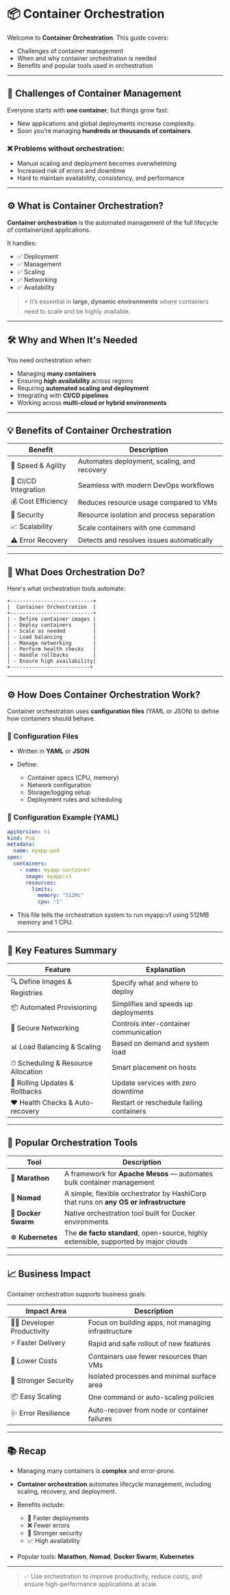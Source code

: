 # 📦 Container Orchestration

Welcome to **Container Orchestration**. This guide covers:

- Challenges of container management
- When and why container orchestration is needed
- Benefits and popular tools used in orchestration

---

## 🚨 Challenges of Container Management

Everyone starts with **one container**, but things grow fast:

- New applications and global deployments increase complexity.
- Soon you’re managing **hundreds or thousands of containers**.

### ❌ Problems without orchestration:

- Manual scaling and deployment becomes overwhelming
- Increased risk of errors and downtime
- Hard to maintain availability, consistency, and performance

---

## ⚙️ What is Container Orchestration?

**Container orchestration** is the automated management of the full lifecycle of containerized applications.

It handles:

- ✅ Deployment
- ✅ Management
- ✅ Scaling
- ✅ Networking
- ✅ Availability

> ⚡ It’s essential in **large, dynamic environments** where containers need to scale and be highly available.

---

## 🛠 Why and When It's Needed

You need orchestration when:

- Managing **many containers**
- Ensuring **high availability** across regions
- Requiring **automated scaling and deployment**
- Integrating with **CI/CD pipelines**
- Working across **multi-cloud or hybrid environments**

---

## 💡 Benefits of Container Orchestration

| Benefit              | Description                                 |
| -------------------- | ------------------------------------------- |
| 🚀 Speed & Agility   | Automates deployment, scaling, and recovery |
| 🔁 CI/CD Integration | Seamless with modern DevOps workflows       |
| 💰 Cost Efficiency   | Reduces resource usage compared to VMs      |
| 🔐 Security          | Resource isolation and process separation   |
| 📈 Scalability       | Scale containers with one command           |
| ⚠️ Error Recovery    | Detects and resolves issues automatically   |

---

## 📁 What Does Orchestration Do?

Here's what orchestration tools automate:

```plaintext
+---------------------------+
|  Container Orchestration  |
+---------------------------+
| - Define container images |
| - Deploy containers       |
| - Scale as needed         |
| - Load balancing          |
| - Manage networking       |
| - Perform health checks   |
| - Handle rollbacks        |
| - Ensure high availability|
+--------------------------+
```

---

## ⚙️ How Does Container Orchestration Work?

Container orchestration uses **configuration files** (YAML or JSON) to define how containers should behave.

### 🧾 Configuration Files

- Written in **YAML** or **JSON**
- Define:

  - Container specs (CPU, memory)
  - Network configuration
  - Storage/logging setup
  - Deployment rules and scheduling

### 📂 Configuration Example (YAML)

```yaml
apiVersion: v1
kind: Pod
metadata:
  name: myapp-pod
spec:
  containers:
    - name: myapp-container
      image: myapp:v1
      resources:
        limits:
          memory: "512Mi"
          cpu: "1"
```

- This file tells the orchestration system to run myapp:v1 using 512MB memory and 1 CPU.

---

## 🧠 Key Features Summary

| Feature                            | Explanation                              |
| ---------------------------------- | ---------------------------------------- |
| 🔍 Define Images & Registries      | Specify what and where to deploy         |
| 📦 Automated Provisioning          | Simplifies and speeds up deployments     |
| 🔐 Secure Networking               | Controls inter-container communication   |
| 📊 Load Balancing & Scaling        | Based on demand and system load          |
| ⏱ Scheduling & Resource Allocation | Smart placement on hosts                 |
| 🔄 Rolling Updates & Rollbacks     | Update services with zero downtime       |
| ❤️ Health Checks & Auto-recovery   | Restart or reschedule failing containers |

---

## 🚀 Popular Orchestration Tools

| Tool                | Description                                                                            |
| ------------------- | -------------------------------------------------------------------------------------- |
| 🚂 **Marathon**     | A framework for **Apache Mesos** — automates bulk container management                 |
| 🚜 **Nomad**        | A simple, flexible orchestrator by HashiCorp that runs on **any OS or infrastructure** |
| 🐳 **Docker Swarm** | Native orchestration tool built for Docker environments                                |
| ☸️ **Kubernetes**   | The **de facto standard**, open-source, highly extensible, supported by major clouds   |

---

## 📈 Business Impact

Container orchestration supports business goals:

| Impact Area               | Description                                         |
| ------------------------- | --------------------------------------------------- |
| 👨‍💻 Developer Productivity | Focus on building apps, not managing infrastructure |
| ⚡ Faster Delivery        | Rapid and safe rollout of new features              |
| 💸 Lower Costs            | Containers use fewer resources than VMs             |
| 🔐 Stronger Security      | Isolated processes and minimal surface area         |
| 📦 Easy Scaling           | One command or auto-scaling policies                |
| 🩺 Error Resilience       | Auto-recover from node or container failures        |

---

## 📚 Recap

- Managing many containers is **complex** and error-prone.
- **Container orchestration** automates lifecycle management, including scaling, recovery, and deployment.
- Benefits include:

  - 🚀 Faster deployments
  - ❌ Fewer errors
  - 🧱 Stronger security
  - 📈 High availability

- Popular tools: **Marathon**, **Nomad**, **Docker Swarm**, **Kubernetes**

---

> ✅ Use orchestration to improve productivity, reduce costs, and ensure high-performance applications at scale.
